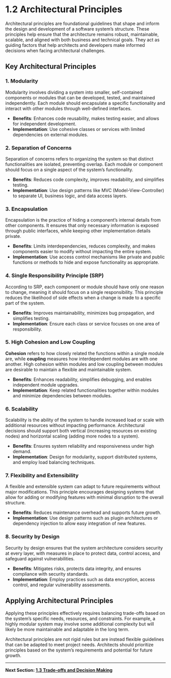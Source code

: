 
# 1.2 Architectural Principles

Architectural principles are foundational guidelines that shape and inform the design and development of a software system’s structure. These principles help ensure that the architecture remains robust, maintainable, scalable, and aligned with both business and technical goals. They act as guiding factors that help architects and developers make informed decisions when facing architectural challenges.

## Key Architectural Principles

### 1. Modularity
Modularity involves dividing a system into smaller, self-contained components or modules that can be developed, tested, and maintained independently. Each module should encapsulate a specific functionality and interact with other modules through well-defined interfaces.

- **Benefits**: Enhances code reusability, makes testing easier, and allows for independent development.
- **Implementation**: Use cohesive classes or services with limited dependencies on external modules.

### 2. Separation of Concerns
Separation of concerns refers to organizing the system so that distinct functionalities are isolated, preventing overlap. Each module or component should focus on a single aspect of the system’s functionality.

- **Benefits**: Reduces code complexity, improves readability, and simplifies testing.
- **Implementation**: Use design patterns like MVC (Model-View-Controller) to separate UI, business logic, and data access layers.

### 3. Encapsulation
Encapsulation is the practice of hiding a component’s internal details from other components. It ensures that only necessary information is exposed through public interfaces, while keeping other implementation details private.

- **Benefits**: Limits interdependencies, reduces complexity, and makes components easier to modify without impacting the entire system.
- **Implementation**: Use access control mechanisms like private and public functions or methods to hide and expose functionality as appropriate.

### 4. Single Responsibility Principle (SRP)
According to SRP, each component or module should have only one reason to change, meaning it should focus on a single responsibility. This principle reduces the likelihood of side effects when a change is made to a specific part of the system.

- **Benefits**: Improves maintainability, minimizes bug propagation, and simplifies testing.
- **Implementation**: Ensure each class or service focuses on one area of responsibility.

### 5. High Cohesion and Low Coupling
**Cohesion** refers to how closely related the functions within a single module are, while **coupling** measures how interdependent modules are with one another. High cohesion within modules and low coupling between modules are desirable to maintain a flexible and maintainable system.

- **Benefits**: Enhances readability, simplifies debugging, and enables independent module upgrades.
- **Implementation**: Keep related functionalities together within modules and minimize dependencies between modules.

### 6. Scalability
Scalability is the ability of the system to handle increased load or scale with additional resources without impacting performance. Architectural decisions should support both vertical (increasing resources on existing nodes) and horizontal scaling (adding more nodes to a system).

- **Benefits**: Ensures system reliability and responsiveness under high demand.
- **Implementation**: Design for modularity, support distributed systems, and employ load balancing techniques.

### 7. Flexibility and Extensibility
A flexible and extensible system can adapt to future requirements without major modifications. This principle encourages designing systems that allow for adding or modifying features with minimal disruption to the overall structure.

- **Benefits**: Reduces maintenance overhead and supports future growth.
- **Implementation**: Use design patterns such as plugin architectures or dependency injection to allow easy integration of new features.

### 8. Security by Design
Security by design ensures that the system architecture considers security at every layer, with measures in place to protect data, control access, and safeguard against vulnerabilities.

- **Benefits**: Mitigates risks, protects data integrity, and ensures compliance with security standards.
- **Implementation**: Employ practices such as data encryption, access control, and regular vulnerability assessments.

## Applying Architectural Principles

Applying these principles effectively requires balancing trade-offs based on the system’s specific needs, resources, and constraints. For example, a highly modular system may involve some additional complexity but will likely be more maintainable and adaptable in the long term.

Architectural principles are not rigid rules but are instead flexible guidelines that can be adapted to meet project needs. Architects should prioritize principles based on the system’s requirements and potential for future growth.

---

**Next Section: [1.3 Trade-offs and Decision Making](1.3_trade_offs_and_decision_making.md)**